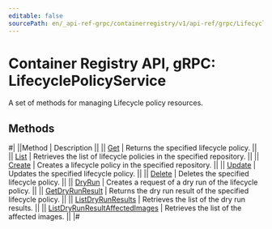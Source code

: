 ```yaml
---
editable: false
sourcePath: en/_api-ref-grpc/containerregistry/v1/api-ref/grpc/LifecyclePolicy/index.md
---
```


# Container Registry API, gRPC: LifecyclePolicyService

A set of methods for managing Lifecycle policy resources.

## Methods

#|
||Method | Description ||
|| [Get](get.md) | Returns the specified lifecycle policy. ||
|| [List](list.md) | Retrieves the list of lifecycle policies in the specified repository. ||
|| [Create](create.md) | Creates a lifecycle policy in the specified repository. ||
|| [Update](update.md) | Updates the specified lifecycle policy. ||
|| [Delete](delete.md) | Deletes the specified lifecycle policy. ||
|| [DryRun](dryRun.md) | Creates a request of a dry run of the lifecycle policy. ||
|| [GetDryRunResult](getDryRunResult.md) | Returns the dry run result of the specified lifecycle policy. ||
|| [ListDryRunResults](listDryRunResults.md) | Retrieves the list of the dry run results. ||
|| [ListDryRunResultAffectedImages](listDryRunResultAffectedImages.md) | Retrieves the list of the affected images. ||
|#